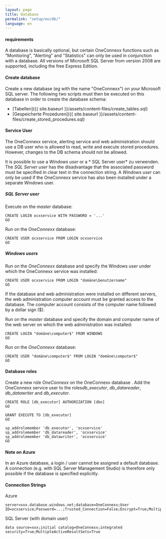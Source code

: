 ```yaml
---
layout: page
title: Database
permalink: "setup/en/db/"
language: en
---
```


#### requirements

A database is basically optional, but certain OneConnexx functions such as "Monitoring", "Alerting" and "Statistics" can only be used in conjunction with a database. 
All versions of Microsoft SQL Server from version 2008 are supported, including the free Express Edition.

#### Create database

Create a new database (eg with the name "OneConnexx") on your Microsoft SQL server. The following two scripts must then be executed on this database in order to create the database schema:

* [Tabellen]({{ site.baseurl }}/assets/content-files/create_tables.sql)
* [Gespeicherte Prozeduren]({{ site.baseurl }}/assets/content-files/create_stored_procedures.sql)

#### Service User

The OneConnexx service, alerting service and web administration should use a DB user who is allowed to read, write and execute stored procedures. However, changes to the DB schema should not be allowed.

It is possible to use a *Windows user* or a * SQL Server user* zu verwenden. The  *SQL Server user* has the disadvantage that the associated password must be specified in clear text in the connection string. A *Windows user* can only be used if the OneConnexx service has also been installed under a separate Windows user.

##### SQL Server user

Execute on the *master* database:

```
CREATE LOGIN ocxservice WITH PASSWORD = '...'
GO
```

Run on the *OneConnexx* database:

```
CREATE USER ocxservice FROM LOGIN ocxservice
GO
```

##### Windows users

Run on the *OneConnexx* database and specify the Windows user under which the OneConnexx service was installed:

```
CREATE USER ocxservice FROM LOGIN "domäne\benutzername"
GO
```

If the database and web administration were installed on different servers, the web administration computer account must be granted access to the database. The computer account consists of the computer name followed by a dollar sign ($).

Run on the *master* database and specify the domain and computer name of the web server on which the web administration was installed:

```
CREATE LOGIN "domäne\computer$" FROM WINDOWS
GO
```

Run on the *OneConnexx* database:

```
CREATE USER "domäne\computer$" FROM LOGIN "domäne\computer$"
GO
```

#### Database roles

Create a new role *OneConnexx* on the OneConnexx database . Add the OneConnexx service user to the roles*db_executor*, *db_datareader*, *db_datawriter* and
*db_executor*. 

```
CREATE ROLE [db_executor] AUTHORIZATION [dbo]
GO

GRANT EXECUTE TO [db_executor]
GO

sp_addrolemember 'db_executor', 'ocxservice'
sp_addrolemember 'db_datareader', 'ocxservice'
sp_addrolemember 'db_datawriter', 'ocxservice'
GO
```

#### Note on Azure

In an Azure database, a login / user cannot be assigned a default database. A connection (e.g. with SQL Server Management Studio) is therefore only possible if the database is specified explicitly.


#### Connection Strings

Azure

```
server=xxx.database.windows.net;database=OneConnexx;User ID=ocxservice;Password=...;Trusted_Connection=False;Encrypt=True;MultipleActiveResultSets=True
```

SQL Server (with domain user)

```
data source=xxx;initial catalog=OneConnexx;integrated security=True;MultipleActiveResultSets=True
```

